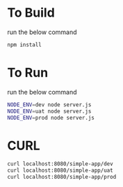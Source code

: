 # To Build
run the below command
```sh
npm install
```

# To Run
run the below command
```sh
NODE_ENV=dev node server.js
NODE_ENV=uat node server.js
NODE_ENV=prod node server.js
```

# CURL
```sh
curl localhost:8080/simple-app/dev
curl localhost:8080/simple-app/uat
curl localhost:8080/simple-app/prod
```

